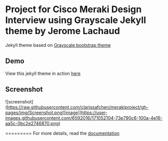 Project for Cisco Meraki Design Interview using Grayscale Jekyll theme by Jerome Lachaud
=========================

Jekyll theme based on [Grayscale bootstrap theme ](http://ironsummitmedia.github.io/startbootstrap-grayscale/)

## Demo
View this jekyll theme in action [here](https://jeromelachaud.github.io/grayscale-theme)

## Screenshot
![screenshot](https://raw.githubusercontent.com/clarissafchen/merakiproject/gh-pages/img/Screenshot.png![image](https://user-images.githubusercontent.com/6592016/171052104-73e790c6-100a-4e16-aa5c-0bc2e2746870.png)

=========
For more details, read the [documentation](http://jekyllrb.com/)
